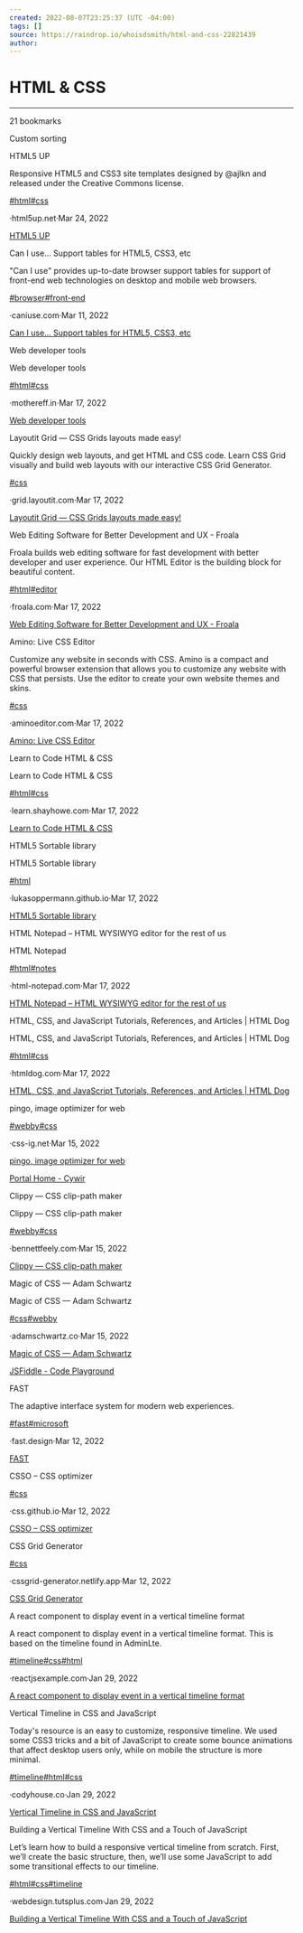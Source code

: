 ```yaml
---
created: 2022-08-07T23:25:37 (UTC -04:00)
tags: []
source: https://raindrop.io/whoisdsmith/html-and-css-22821439
author: 
---
```


# HTML & CSS

---
21 bookmarks

Custom sorting

HTML5 UP

Responsive HTML5 and CSS3 site templates designed by @ajlkn and released under the Creative Commons license.

[#html](https://raindrop.io/whoisdsmith/html-and-css-22821439/search/sort=-sort&perpage=30&page=0&search=%23html)[#css](https://raindrop.io/whoisdsmith/html-and-css-22821439/search/sort=-sort&perpage=30&page=0&search=%23css)

·html5up.net·Mar 24, 2022

[HTML5 UP](https://html5up.net/)

Can I use... Support tables for HTML5, CSS3, etc

"Can I use" provides up-to-date browser support tables for support of front-end web technologies on desktop and mobile web browsers.

[#browser](https://raindrop.io/whoisdsmith/html-and-css-22821439/search/sort=-sort&perpage=30&page=0&search=%23browser)[#front-end](https://raindrop.io/whoisdsmith/html-and-css-22821439/search/sort=-sort&perpage=30&page=0&search=%23front-end)

·caniuse.com·Mar 11, 2022

[Can I use... Support tables for HTML5, CSS3, etc](https://caniuse.com/)

Web developer tools

Web developer tools

[#html](https://raindrop.io/whoisdsmith/html-and-css-22821439/search/sort=-sort&perpage=30&page=0&search=%23html)[#css](https://raindrop.io/whoisdsmith/html-and-css-22821439/search/sort=-sort&perpage=30&page=0&search=%23css)

·mothereff.in·Mar 17, 2022

[Web developer tools](https://mothereff.in/)

Layoutit Grid — CSS Grids layouts made easy!

Quickly design web layouts, and get HTML and CSS code. Learn CSS Grid visually and build web layouts with our interactive CSS Grid Generator.

[#css](https://raindrop.io/whoisdsmith/html-and-css-22821439/search/sort=-sort&perpage=30&page=0&search=%23css)

·grid.layoutit.com·Mar 17, 2022

[Layoutit Grid — CSS Grids layouts made easy!](https://grid.layoutit.com/)

Web Editing Software for Better Development and UX - Froala

Froala builds web editing software for fast development with better developer and user experience. Our HTML Editor is the building block for beautiful content.

[#html](https://raindrop.io/whoisdsmith/html-and-css-22821439/search/sort=-sort&perpage=30&page=0&search=%23html)[#editor](https://raindrop.io/whoisdsmith/html-and-css-22821439/search/sort=-sort&perpage=30&page=0&search=%23editor)

·froala.com·Mar 17, 2022

[Web Editing Software for Better Development and UX - Froala](https://froala.com/)

Amino: Live CSS Editor

Customize any website in seconds with CSS. Amino is a compact and powerful browser extension that allows you to customize any website with CSS that persists. Use the editor to create your own website themes and skins.

[#css](https://raindrop.io/whoisdsmith/html-and-css-22821439/search/sort=-sort&perpage=30&page=0&search=%23css)

·aminoeditor.com·Mar 17, 2022

[Amino: Live CSS Editor](https://aminoeditor.com/)

Learn to Code HTML & CSS

Learn to Code HTML & CSS

[#html](https://raindrop.io/whoisdsmith/html-and-css-22821439/search/sort=-sort&perpage=30&page=0&search=%23html)[#css](https://raindrop.io/whoisdsmith/html-and-css-22821439/search/sort=-sort&perpage=30&page=0&search=%23css)

·learn.shayhowe.com·Mar 17, 2022

[Learn to Code HTML & CSS](https://learn.shayhowe.com/html-css/)

HTML5 Sortable library

HTML5 Sortable library

[#html](https://raindrop.io/whoisdsmith/html-and-css-22821439/search/sort=-sort&perpage=30&page=0&search=%23html)

·lukasoppermann.github.io·Mar 17, 2022

[HTML5 Sortable library](https://lukasoppermann.github.io/html5sortable/index.html)

HTML Notepad – HTML WYSIWYG editor for the rest of us

HTML Notepad

[#html](https://raindrop.io/whoisdsmith/html-and-css-22821439/search/sort=-sort&perpage=30&page=0&search=%23html)[#notes](https://raindrop.io/whoisdsmith/html-and-css-22821439/search/sort=-sort&perpage=30&page=0&search=%23notes)

·html-notepad.com·Mar 17, 2022

[HTML Notepad – HTML WYSIWYG editor for the rest of us](https://html-notepad.com/)

HTML, CSS, and JavaScript Tutorials, References, and Articles | HTML Dog

HTML, CSS, and JavaScript Tutorials, References, and Articles | HTML Dog

[#html](https://raindrop.io/whoisdsmith/html-and-css-22821439/search/sort=-sort&perpage=30&page=0&search=%23html)[#css](https://raindrop.io/whoisdsmith/html-and-css-22821439/search/sort=-sort&perpage=30&page=0&search=%23css)

·htmldog.com·Mar 17, 2022

[HTML, CSS, and JavaScript Tutorials, References, and Articles | HTML Dog](https://www.htmldog.com/)

pingo, image optimizer for web

[#webby](https://raindrop.io/whoisdsmith/html-and-css-22821439/search/sort=-sort&perpage=30&page=0&search=%23webby)[#css](https://raindrop.io/whoisdsmith/html-and-css-22821439/search/sort=-sort&perpage=30&page=0&search=%23css)

·css-ig.net·Mar 15, 2022

[pingo, image optimizer for web](https://css-ig.net/pingo)

[Portal Home - Cywir](https://cywir.tv/)

Clippy — CSS clip-path maker

Clippy — CSS clip-path maker

[#webby](https://raindrop.io/whoisdsmith/html-and-css-22821439/search/sort=-sort&perpage=30&page=0&search=%23webby)[#css](https://raindrop.io/whoisdsmith/html-and-css-22821439/search/sort=-sort&perpage=30&page=0&search=%23css)

·bennettfeely.com·Mar 15, 2022

[Clippy — CSS clip-path maker](https://bennettfeely.com/clippy)

Magic of CSS — Adam Schwartz

Magic of CSS — Adam Schwartz

[#css](https://raindrop.io/whoisdsmith/html-and-css-22821439/search/sort=-sort&perpage=30&page=0&search=%23css)[#webby](https://raindrop.io/whoisdsmith/html-and-css-22821439/search/sort=-sort&perpage=30&page=0&search=%23webby)

·adamschwartz.co·Mar 15, 2022

[Magic of CSS — Adam Schwartz](https://adamschwartz.co/magic-of-css/)

[JSFiddle - Code Playground](https://jsfiddle.net/)

FAST

The adaptive interface system for modern web experiences.

[#fast](https://raindrop.io/whoisdsmith/html-and-css-22821439/search/sort=-sort&perpage=30&page=0&search=%23fast)[#microsoft](https://raindrop.io/whoisdsmith/html-and-css-22821439/search/sort=-sort&perpage=30&page=0&search=%23microsoft)

·fast.design·Mar 12, 2022

[FAST](https://www.fast.design/)

CSSO – CSS optimizer

[#css](https://raindrop.io/whoisdsmith/html-and-css-22821439/search/sort=-sort&perpage=30&page=0&search=%23css)

·css.github.io·Mar 12, 2022

[CSSO – CSS optimizer](https://css.github.io/csso/csso.html)

CSS Grid Generator

[#css](https://raindrop.io/whoisdsmith/html-and-css-22821439/search/sort=-sort&perpage=30&page=0&search=%23css)

·cssgrid-generator.netlify.app·Mar 12, 2022

[CSS Grid Generator](https://cssgrid-generator.netlify.app/)

A react component to display event in a vertical timeline format

A react component to display event in a vertical timeline format. This is based on the timeline found in AdminLte.

[#timeline](https://raindrop.io/whoisdsmith/html-and-css-22821439/search/sort=-sort&perpage=30&page=0&search=%23timeline)[#css](https://raindrop.io/whoisdsmith/html-and-css-22821439/search/sort=-sort&perpage=30&page=0&search=%23css)[#html](https://raindrop.io/whoisdsmith/html-and-css-22821439/search/sort=-sort&perpage=30&page=0&search=%23html)

·reactjsexample.com·Jan 29, 2022

[A react component to display event in a vertical timeline format](https://reactjsexample.com/a-react-component-to-display-event-in-a-vertical-timeline-format/)

Vertical Timeline in CSS and JavaScript

Today's resource is an easy to customize, responsive timeline. We used some CSS3 tricks and a bit of JavaScript to create some bounce animations that affect desktop users only, while on mobile the structure is more minimal.

[#timeline](https://raindrop.io/whoisdsmith/html-and-css-22821439/search/sort=-sort&perpage=30&page=0&search=%23timeline)[#html](https://raindrop.io/whoisdsmith/html-and-css-22821439/search/sort=-sort&perpage=30&page=0&search=%23html)[#css](https://raindrop.io/whoisdsmith/html-and-css-22821439/search/sort=-sort&perpage=30&page=0&search=%23css)

·codyhouse.co·Jan 29, 2022

[Vertical Timeline in CSS and JavaScript](https://codyhouse.co/gem/vertical-timeline/)

Building a Vertical Timeline With CSS and a Touch of JavaScript

Let’s learn how to build a responsive vertical timeline from scratch. First, we’ll create the basic structure, then, we’ll use some JavaScript to add some transitional effects to our timeline.

[#html](https://raindrop.io/whoisdsmith/html-and-css-22821439/search/sort=-sort&perpage=30&page=0&search=%23html)[#css](https://raindrop.io/whoisdsmith/html-and-css-22821439/search/sort=-sort&perpage=30&page=0&search=%23css)[#timeline](https://raindrop.io/whoisdsmith/html-and-css-22821439/search/sort=-sort&perpage=30&page=0&search=%23timeline)

·webdesign.tutsplus.com·Jan 29, 2022

[Building a Vertical Timeline With CSS and a Touch of JavaScript](https://webdesign.tutsplus.com/tutorials/building-a-vertical-timeline-with-css-and-a-touch-of-javascript--cms-26528)
